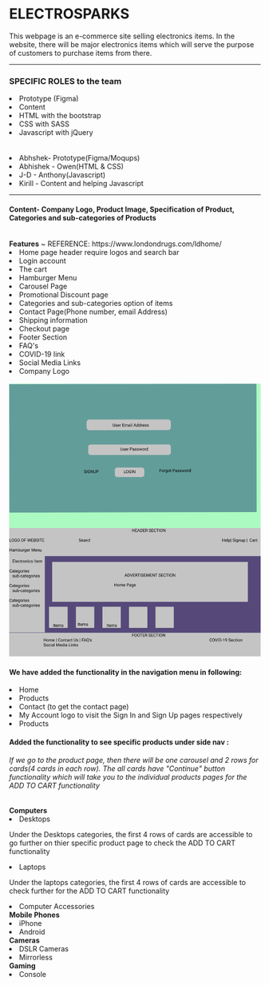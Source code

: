  <h1>ELECTROSPARKS</h1>
This webpage is an e-commerce site selling electronics items. In the website, there will be major electronics items which will serve the purpose of customers to purchase items from there.
<hr>
<h3>SPECIFIC ROLES to the team</h3>
<li>Prototype (Figma)</li> 
<li>Content</li>
<li>HTML with the bootstrap</li>
<li>CSS with SASS</li>
<li>Javascript with jQuery</li><br><br>
<li>Abhshek- Prototype(Figma/Moqups)</li>
<li>Abhishek - Owen(HTML & CSS)</li>
<li>J-D - Anthony(Javascript)</li>
<li>Kirill - Content and helping Javascript</li>
<hr>

<h4>Content- Company Logo, Product Image, Specification of Product, Categories and sub-categories of Products</h4><br>
<b>Features</b> ~ REFERENCE: https://www.londondrugs.com/ldhome/
<li>Home page header require logos and search bar</li>
<li>Login account</li>
<li>The cart</li>
<li>Hamburger Menu</li>
<li>Carousel Page</li>
<li>Promotional Discount page</li>
<li>Categories and sub-categories option of items</li>
<li>Contact Page(Phone number, email Address)</li>
<li>Shipping information</li>
<li>Checkout page</li>
<li>Footer Section</li>
<li>FAQ's</li>
<li>COVID-19 link</li>
<li>Social Media Links</li>
<li>Company Logo</li><br>
<img src ="images/Prototype for E-Commerce.png" alt="prototype image"><br>
<h4> We have added the functionality in the navigation menu in following: </h4>
<li>Home</li>
<li>Products</li>
<li>Contact (to get the contact page)</li>
<li>My Account logo to visit the Sign In and Sign Up pages respectively</li>
<li>Products</li>
<h4> Added the functionality to see specific products under side nav :</h4>
 <h6>If we go to the product page, then there will be one carousel and 2 rows for cards(4 cards in each row). The all cards have "Continue" button functionality which will take you to the individual products pages for the ADD TO CART functionality</h6>
<b>Computers</b>
  <li>Desktops</li>
  <p> Under the Desktops categories, the first 4 rows of cards are accessible to go further on thier specific product page to check the ADD TO CART functionality</p>
 <li>Laptops</li>
 <p>Under the laptops categories, the first 4 rows of cards are accessible to check further for the ADD TO CART functionality</p>
 <li>Computer Accessories</li>
<b>Mobile Phones</b>
  <li>iPhone</li>
<li>Android</li>
<b>Cameras</b>
 <li>DSLR Cameras</li>
 <li>Mirrorless</li>
<b>Gaming</b>
  <li>Console</li>
